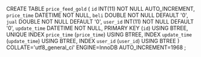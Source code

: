 CREATE TABLE `price_feed_gold` (
	`id` INT(11) NOT NULL AUTO_INCREMENT,
	`price_time` DATETIME NOT NULL,
	`beli` DOUBLE NOT NULL DEFAULT '0',
	`jual` DOUBLE NOT NULL DEFAULT '0',
	`user_id` INT(11) NOT NULL DEFAULT '0',
	`update_time` DATETIME NOT NULL,
	PRIMARY KEY (`id`) USING BTREE,
	UNIQUE INDEX `price_time` (`price_time`) USING BTREE,
	INDEX `update_time` (`update_time`) USING BTREE,
	INDEX `user_id` (`user_id`) USING BTREE
)
COLLATE='utf8_general_ci'
ENGINE=InnoDB
AUTO_INCREMENT=1968
;
